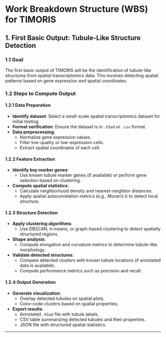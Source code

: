 # Work Breakdown Structure (WBS) for TIMORIS

## 1. First Basic Output: Tubule-Like Structure Detection

### 1.1 Goal
The first basic output of TIMORIS will be the identification of tubule-like structures from spatial transcriptomics data. This involves detecting spatial patterns based on gene expression and spatial coordinates.

### 1.2 Steps to Compute Output
#### 1.2.1 Data Preparation
- **Identify dataset**: Select a small-scale spatial transcriptomics dataset for initial testing.
- **Format verification**: Ensure the dataset is in `.h5ad` or `.csv` format.
- **Data preprocessing**:
  - Normalize gene expression values.
  - Filter low-quality or low-expression cells.
  - Extract spatial coordinates of each cell.

#### 1.2.2 Feature Extraction
- **Identify key marker genes**:
  - Use known tubule marker genes (if available) or perform gene selection based on clustering.
- **Compute spatial statistics**:
  - Calculate neighborhood density and nearest-neighbor distances.
  - Apply spatial autocorrelation metrics (e.g., Moran’s I) to detect local structure.

#### 1.2.3 Structure Detection
- **Apply clustering algorithms**:
  - Use DBSCAN, k-means, or graph-based clustering to detect spatially structured regions.
- **Shape analysis**:
  - Compute elongation and curvature metrics to determine tubule-like morphology.
- **Validate detected structures**:
  - Compare detected clusters with known tubule locations (if annotated data is available).
  - Compute performance metrics such as precision and recall.

#### 1.2.4 Output Generation
- **Generate visualization**:
  - Overlay detected tubules on spatial plots.
  - Color-code clusters based on spatial properties.
- **Export results**:
  - Annotated `.h5ad` file with tubule labels.
  - CSV table summarizing detected tubules and their properties.
  - JSON file with structured spatial statistics.

---
